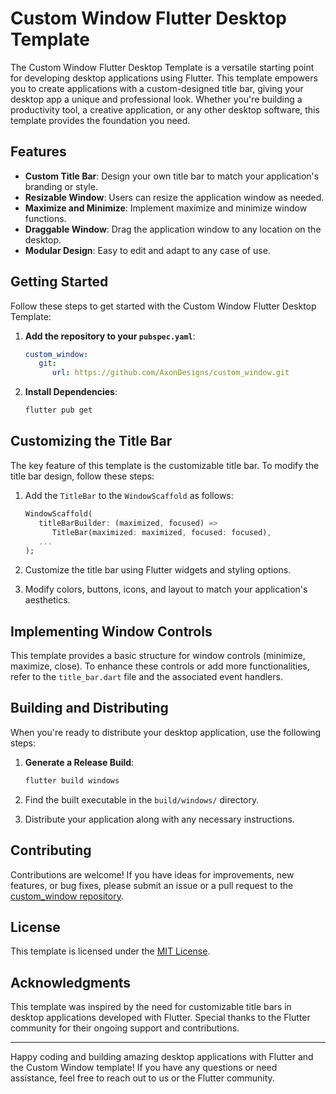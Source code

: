 # Custom Window Flutter Desktop Template

The Custom Window Flutter Desktop Template is a versatile starting point for developing desktop applications using Flutter. This template empowers you to create applications with a custom-designed title bar, giving your desktop app a unique and professional look. Whether you're building a productivity tool, a creative application, or any other desktop software, this template provides the foundation you need.

## Features

- **Custom Title Bar**: Design your own title bar to match your application's branding or style.
- **Resizable Window**: Users can resize the application window as needed.
- **Maximize and Minimize**: Implement maximize and minimize window functions.
- **Draggable Window**: Drag the application window to any location on the desktop.
- **Modular Design**: Easy to edit and adapt to any case of use.

## Getting Started

Follow these steps to get started with the Custom Window Flutter Desktop Template:

1. **Add the repository to your `pubspec.yaml`**:

   ```yaml
   custom_window:
      git: 
         url: https://github.com/AxonDesigns/custom_window.git
   ```

2. **Install Dependencies**:

   ```bash
   flutter pub get
   ```

## Customizing the Title Bar

The key feature of this template is the customizable title bar. To modify the title bar design, follow these steps:

1. Add the `TitleBar` to the `WindowScaffold` as follows:

   ```dart
   WindowScaffold(
      titleBarBuilder: (maximized, focused) => 
         TitleBar(maximized: maximized, focused: focused),
      ...
   );
   ```
2. Customize the title bar using Flutter widgets and styling options.

3. Modify colors, buttons, icons, and layout to match your application's aesthetics.

## Implementing Window Controls

This template provides a basic structure for window controls (minimize, maximize, close). To enhance these controls or add more functionalities, refer to the `title_bar.dart` file and the associated event handlers.

## Building and Distributing

When you're ready to distribute your desktop application, use the following steps:

1. **Generate a Release Build**:

   ```bash
   flutter build windows
   ```

2. Find the built executable in the `build/windows/` directory.

3. Distribute your application along with any necessary instructions.

## Contributing

Contributions are welcome! If you have ideas for improvements, new features, or bug fixes, please submit an issue or a pull request to the [custom_window repository](https://github.com/AxonDesigns/custom_window).

## License

This template is licensed under the [MIT License](LICENSE).

## Acknowledgments

This template was inspired by the need for customizable title bars in desktop applications developed with Flutter. Special thanks to the Flutter community for their ongoing support and contributions.

---

Happy coding and building amazing desktop applications with Flutter and the Custom Window template! If you have any questions or need assistance, feel free to reach out to us or the Flutter community.
